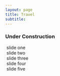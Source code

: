 ```yaml
---
layout: page
title: Travel
subtitle:
---
```

### Under Construction
<head>
<link rel="stylesheet" href="style.css" />
</head>
<body>
<section class="slider_container">
	<section class="slider">
	<div class="slide one">
		<img src="{{ 'assets/img/phantom.jpg' | relative_url }}" alt="" />
		<span class="caption"> slide one </span>
	</div>
	<div class="slide two">
		<img src="{{ 'assets/img/phantom.jpg' | relative_url }}" alt="" />
		<span class="caption"> slide two </span>
	</div>
	<div class="slide three">
		<img src="{{ 'assets/img/phantom.jpg' | relative_url }}" alt="" />
		<span class="caption"> slide three </span>
	</div>
	<div class="slide four">
		<img src="{{ 'assets/img/phantom.jpg' | relative_url }}" alt="" />
		<span class="caption"> slide four </span>
	</div>
	<div class="slide four">
		<img src="{{ 'assets/img/phantom.jpg' | relative_url }}" alt="" />
		<span class="caption"> slide five </span>
	</div>
	</section>
</section>
</body>
